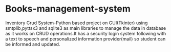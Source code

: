 # Books-management-system
Inventory Crud System-Python based project on GUI(Tkinter) using smtplib,pyttsx3 and sqlite3 as main libraries to manage the data in database as it works on CRUD operations.It has a security login system following with a text to speech and personalized information provider(mail) so student can be informed and updated.
